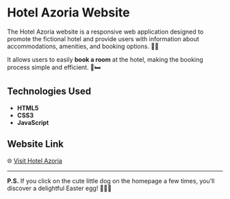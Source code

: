 # Hotel Azoria Website

The Hotel Azoria website is a responsive web application designed to promote the fictional hotel and provide users with information about accommodations, amenities, and booking options. 🏨✨ 

It allows users to easily **book a room** at the hotel, making the booking process simple and efficient. 📅🛏️

## Technologies Used
- **HTML5**
- **CSS3**
- **JavaScript**

## Website Link
🌐 [Visit Hotel Azoria](https://gabriela-dumanska.github.io/hotel-booking-web-application/)

---

**P.S.** If you click on the cute little dog on the homepage a few times, you'll discover a delightful Easter egg! 🐶🥚✨
